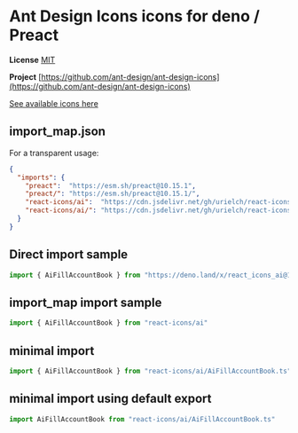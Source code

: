 # Ant Design Icons icons for deno / Preact

**License** [MIT](https://opensource.org/licenses/MIT)

**Project** [https://github.com/ant-design/ant-design-icons](https://github.com/ant-design/ant-design-icons)

[See available icons here](https://react-icons.github.io/react-icons/icons?name=ai)

## import_map.json

For a transparent usage:

```json
{
  "imports": {
    "preact":  "https://esm.sh/preact@10.15.1",
    "preact/": "https://esm.sh/preact@10.15.1/",
    "react-icons/ai":  "https://cdn.jsdelivr.net/gh/urielch/react-icons-ai@1.0.4/mod.ts",
    "react-icons/ai/": "https://cdn.jsdelivr.net/gh/urielch/react-icons-ai@1.0.4/ico/",
  }
}
```

## Direct import sample

```ts
import { AiFillAccountBook } from "https://deno.land/x/react_icons_ai@1.0.4/mod.ts"
```

## import_map import sample

```ts
import { AiFillAccountBook } from "react-icons/ai"
```

## minimal import

```ts
import { AiFillAccountBook } from "react-icons/ai/AiFillAccountBook.ts"
```

## minimal import using default export

```ts
import AiFillAccountBook from "react-icons/ai/AiFillAccountBook.ts"
```


